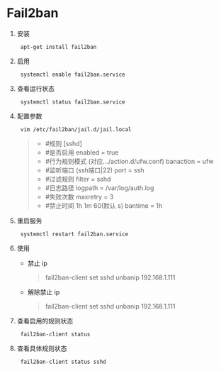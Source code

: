 # Fail2ban

1. 安装

        apt-get install fail2ban
1. 启用

        systemctl enable fail2ban.service
1. 查看运行状态

        systemctl status fail2ban.service
1. 配置参数

        vim /etc/fail2ban/jail.d/jail.local

    >- #规则
        [sshd]
    >- #是否启用
        enabled = true
    >- #行为规则模式 (对应.../action.d/ufw.conf)
        banaction = ufw
    >- #监听端口 (ssh端口|22)
        port = ssh
    >- #过滤规则
        filter = sshd
    >- #日志路径
        logpath = /var/log/auth.log
    >- #失败次数
        maxretry = 3
    >- #禁止时间 1h 1m 60(默认 s)
        bantime = 1h 
1. 重启服务

        systemctl restart fail2ban.service
1. 使用
    - 禁止 ip
        > fail2ban-client set sshd unbanip 192.168.1.111
    - 解除禁止 ip
        > fail2ban-client set sshd unbanip 192.168.1.111
    
1. 查看启用的规则状态

        fail2ban-client status
1. 查看具体规则状态

        fail2ban-client status sshd
